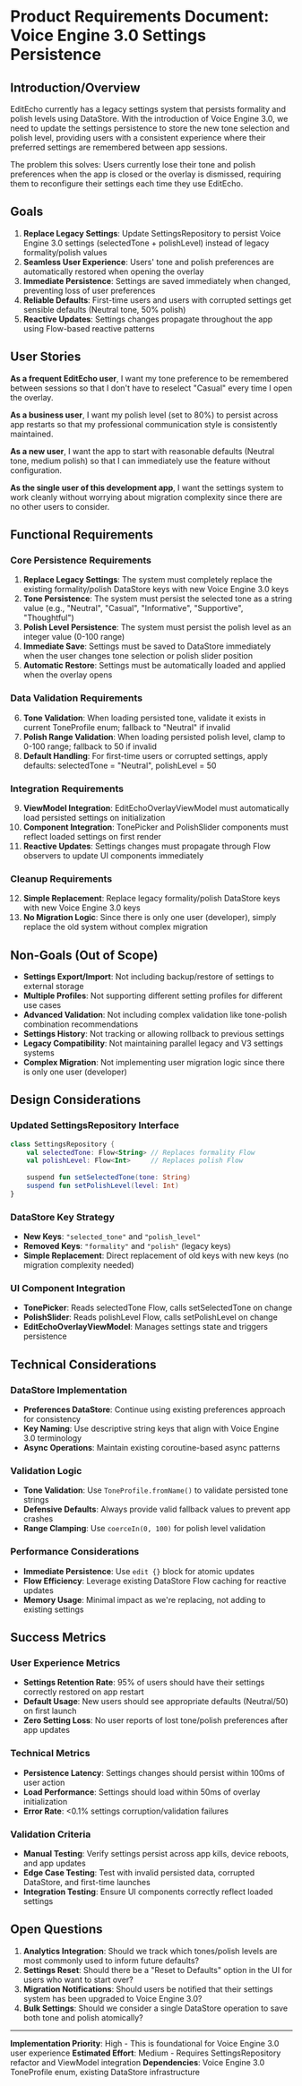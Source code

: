 # Product Requirements Document: Voice Engine 3.0 Settings Persistence

## Introduction/Overview

EditEcho currently has a legacy settings system that persists formality and polish levels using DataStore. With the introduction of Voice Engine 3.0, we need to update the settings persistence to store the new tone selection and polish level, providing users with a consistent experience where their preferred settings are remembered between app sessions.

The problem this solves: Users currently lose their tone and polish preferences when the app is closed or the overlay is dismissed, requiring them to reconfigure their settings each time they use EditEcho.

## Goals

1. **Replace Legacy Settings**: Update SettingsRepository to persist Voice Engine 3.0 settings (selectedTone + polishLevel) instead of legacy formality/polish values
2. **Seamless User Experience**: Users' tone and polish preferences are automatically restored when opening the overlay
3. **Immediate Persistence**: Settings are saved immediately when changed, preventing loss of user preferences
4. **Reliable Defaults**: First-time users and users with corrupted settings get sensible defaults (Neutral tone, 50% polish)
5. **Reactive Updates**: Settings changes propagate throughout the app using Flow-based reactive patterns

## User Stories

**As a frequent EditEcho user**, I want my tone preference to be remembered between sessions so that I don't have to reselect "Casual" every time I open the overlay.

**As a business user**, I want my polish level (set to 80%) to persist across app restarts so that my professional communication style is consistently maintained.

**As a new user**, I want the app to start with reasonable defaults (Neutral tone, medium polish) so that I can immediately use the feature without configuration.

**As the single user of this development app**, I want the settings system to work cleanly without worrying about migration complexity since there are no other users to consider.

## Functional Requirements

### Core Persistence Requirements
1. **Replace Legacy Settings**: The system must completely replace the existing formality/polish DataStore keys with new Voice Engine 3.0 keys
2. **Tone Persistence**: The system must persist the selected tone as a string value (e.g., "Neutral", "Casual", "Informative", "Supportive", "Thoughtful")
3. **Polish Level Persistence**: The system must persist the polish level as an integer value (0-100 range)
4. **Immediate Save**: Settings must be saved to DataStore immediately when the user changes tone selection or polish slider position
5. **Automatic Restore**: Settings must be automatically loaded and applied when the overlay opens

### Data Validation Requirements
6. **Tone Validation**: When loading persisted tone, validate it exists in current ToneProfile enum; fallback to "Neutral" if invalid
7. **Polish Range Validation**: When loading persisted polish level, clamp to 0-100 range; fallback to 50 if invalid
8. **Default Handling**: For first-time users or corrupted settings, apply defaults: selectedTone = "Neutral", polishLevel = 50

### Integration Requirements
9. **ViewModel Integration**: EditEchoOverlayViewModel must automatically load persisted settings on initialization
10. **Component Integration**: TonePicker and PolishSlider components must reflect loaded settings on first render
11. **Reactive Updates**: Settings changes must propagate through Flow observers to update UI components immediately

### Cleanup Requirements
12. **Simple Replacement**: Replace legacy formality/polish DataStore keys with new Voice Engine 3.0 keys
13. **No Migration Logic**: Since there is only one user (developer), simply replace the old system without complex migration

## Non-Goals (Out of Scope)

- **Settings Export/Import**: Not including backup/restore of settings to external storage
- **Multiple Profiles**: Not supporting different setting profiles for different use cases
- **Advanced Validation**: Not including complex validation like tone-polish combination recommendations
- **Settings History**: Not tracking or allowing rollback to previous settings
- **Legacy Compatibility**: Not maintaining parallel legacy and V3 settings systems
- **Complex Migration**: Not implementing user migration logic since there is only one user (developer)

## Design Considerations

### Updated SettingsRepository Interface
```kotlin
class SettingsRepository {
    val selectedTone: Flow<String> // Replaces formality Flow
    val polishLevel: Flow<Int>     // Replaces polish Flow
    
    suspend fun setSelectedTone(tone: String)
    suspend fun setPolishLevel(level: Int)
}
```

### DataStore Key Strategy
- **New Keys**: `"selected_tone"` and `"polish_level"`
- **Removed Keys**: `"formality"` and `"polish"` (legacy keys)
- **Simple Replacement**: Direct replacement of old keys with new keys (no migration complexity needed)

### UI Component Integration
- **TonePicker**: Reads selectedTone Flow, calls setSelectedTone on change
- **PolishSlider**: Reads polishLevel Flow, calls setPolishLevel on change
- **EditEchoOverlayViewModel**: Manages settings state and triggers persistence

## Technical Considerations

### DataStore Implementation
- **Preferences DataStore**: Continue using existing preferences approach for consistency
- **Key Naming**: Use descriptive string keys that align with Voice Engine 3.0 terminology
- **Async Operations**: Maintain existing coroutine-based async patterns

### Validation Logic
- **Tone Validation**: Use `ToneProfile.fromName()` to validate persisted tone strings
- **Defensive Defaults**: Always provide valid fallback values to prevent app crashes
- **Range Clamping**: Use `coerceIn(0, 100)` for polish level validation

### Performance Considerations
- **Immediate Persistence**: Use `edit {}` block for atomic updates
- **Flow Efficiency**: Leverage existing DataStore Flow caching for reactive updates
- **Memory Usage**: Minimal impact as we're replacing, not adding to existing settings

## Success Metrics

### User Experience Metrics
- **Settings Retention Rate**: 95% of users should have their settings correctly restored on app restart
- **Default Usage**: New users should see appropriate defaults (Neutral/50) on first launch
- **Zero Setting Loss**: No user reports of lost tone/polish preferences after app updates

### Technical Metrics
- **Persistence Latency**: Settings changes should persist within 100ms of user action
- **Load Performance**: Settings should load within 50ms of overlay initialization
- **Error Rate**: <0.1% settings corruption/validation failures

### Validation Criteria  
- **Manual Testing**: Verify settings persist across app kills, device reboots, and app updates
- **Edge Case Testing**: Test with invalid persisted data, corrupted DataStore, and first-time launches
- **Integration Testing**: Ensure UI components correctly reflect loaded settings

## Open Questions

1. **Analytics Integration**: Should we track which tones/polish levels are most commonly used to inform future defaults?
2. **Settings Reset**: Should there be a "Reset to Defaults" option in the UI for users who want to start over?
3. **Migration Notifications**: Should users be notified that their settings system has been upgraded to Voice Engine 3.0?
4. **Bulk Settings**: Should we consider a single DataStore operation to save both tone and polish atomically?

---

**Implementation Priority**: High - This is foundational for Voice Engine 3.0 user experience
**Estimated Effort**: Medium - Requires SettingsRepository refactor and ViewModel integration
**Dependencies**: Voice Engine 3.0 ToneProfile enum, existing DataStore infrastructure 